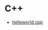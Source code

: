 # C++

- [helloworld.cpp](https://www.geeksforgeeks.org/writing-first-c-program-hello-world-example/)
